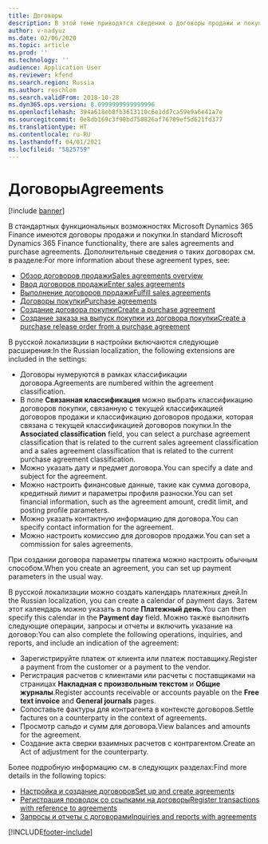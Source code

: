 ```yaml
---
title: Договоры
description: В этой теме приводятся сведения о договоры продажи и покупки для русской локализации.
author: v-nadyuz
ms.date: 02/06/2020
ms.topic: article
ms.prod: ''
ms.technology: ''
audience: Application User
ms.reviewer: kfend
ms.search.region: Russia
ms.author: roschlom
ms.search.validFrom: 2018-10-28
ms.dyn365.ops.version: 8.0999999999999996
ms.openlocfilehash: 394a618eb8fb3613110c6e1dd7ca59e9a6e41a7e
ms.sourcegitcommit: 0e8db169c3f90bd750826af76709ef5d621fd377
ms.translationtype: HT
ms.contentlocale: ru-RU
ms.lasthandoff: 04/01/2021
ms.locfileid: "5825759"
---
```

# <a name="agreements"></a><span data-ttu-id="92213-103">Договоры</span><span class="sxs-lookup"><span data-stu-id="92213-103">Agreements</span></span>
[!include [banner](../includes/banner.md)]

<span data-ttu-id="92213-104">В стандартных функциональных возможностях Microsoft Dynamics 365 Finance имеются договоры продажи и покупки.</span><span class="sxs-lookup"><span data-stu-id="92213-104">In standard Microsoft Dynamics 365 Finance functionality, there are sales agreements and purchase agreements.</span></span> <span data-ttu-id="92213-105">Дополнительные сведения о таких договорах см. в разделе:</span><span class="sxs-lookup"><span data-stu-id="92213-105">For more information about these agreement types, see:</span></span>

- [<span data-ttu-id="92213-106">Обзор договоров продажи</span><span class="sxs-lookup"><span data-stu-id="92213-106">Sales agreements overview</span></span>](../../supply-chain/sales-marketing/sales-agreements.md)
- [<span data-ttu-id="92213-107">Ввод договоров продажи</span><span class="sxs-lookup"><span data-stu-id="92213-107">Enter sales agreements</span></span>](../../supply-chain/sales-marketing/tasks/enter-sales-agreements.md)
- [<span data-ttu-id="92213-108">Выполнение договоров продажи</span><span class="sxs-lookup"><span data-stu-id="92213-108">Fulfill sales agreements</span></span>](../../supply-chain/sales-marketing/tasks/fulfill-sales-agreements.md)
- [<span data-ttu-id="92213-109">Договоры покупки</span><span class="sxs-lookup"><span data-stu-id="92213-109">Purchase agreements</span></span>](../../supply-chain/procurement/purchase-agreements.md)
- [<span data-ttu-id="92213-110">Создание договора покупки</span><span class="sxs-lookup"><span data-stu-id="92213-110">Create a purchase agreement</span></span>](../../supply-chain/procurement/tasks/create-purchase-agreement.md)
- [<span data-ttu-id="92213-111">Создание заказа на выпуск покупки из договора покупки</span><span class="sxs-lookup"><span data-stu-id="92213-111">Create a purchase release order from a purchase agreement</span></span>](../../supply-chain/procurement/tasks/create-purchase-release-order-purchase-agreement.md)

<span data-ttu-id="92213-112">В русской локализации в настройки включаются следующие расширения:</span><span class="sxs-lookup"><span data-stu-id="92213-112">In the Russian localization, the following extensions are included in the settings:</span></span>

- <span data-ttu-id="92213-113">Договоры нумеруются в рамках классификации договора.</span><span class="sxs-lookup"><span data-stu-id="92213-113">Agreements are numbered within the agreement classification.</span></span>
- <span data-ttu-id="92213-114">В поле **Связанная классификация** можно выбрать классификацию договоров покупки, связанную с текущей классификацией договоров продажи и классификацию договоров продажи, которая связана с текущей классификацией договоров покупки.</span><span class="sxs-lookup"><span data-stu-id="92213-114">In the **Associated classification** field, you can select a purchase agreement classification that is related to the current sales agreement classification and a sales agreement classification that is related to the current purchase agreement classification.</span></span>
- <span data-ttu-id="92213-115">Можно указать дату и предмет договора.</span><span class="sxs-lookup"><span data-stu-id="92213-115">You can specify a date and subject for the agreement.</span></span>
- <span data-ttu-id="92213-116">Можно настроить финансовые данные, такие как сумма договора, кредитный лимит и параметры профиля разноски.</span><span class="sxs-lookup"><span data-stu-id="92213-116">You can set financial information, such as the agreement amount, credit limit, and posting profile parameters.</span></span>
- <span data-ttu-id="92213-117">Можно указать контактную информацию для договора.</span><span class="sxs-lookup"><span data-stu-id="92213-117">You can specify contact information for the agreement.</span></span>
- <span data-ttu-id="92213-118">Можно настроить комиссию для договоров продажи.</span><span class="sxs-lookup"><span data-stu-id="92213-118">You can set a commission for sales agreements.</span></span>

<span data-ttu-id="92213-119">При создании договора параметры платежа можно настроить обычным способом.</span><span class="sxs-lookup"><span data-stu-id="92213-119">When you create an agreement, you can set up payment parameters in the usual way.</span></span>

<span data-ttu-id="92213-120">В русской локализации можно создать календарь платежных дней.</span><span class="sxs-lookup"><span data-stu-id="92213-120">In the Russian localization, you can create a calendar of payment days.</span></span> <span data-ttu-id="92213-121">Затем этот календарь можно указать в поле **Платежный день**.</span><span class="sxs-lookup"><span data-stu-id="92213-121">You can then specify this calendar in the **Payment day** field.</span></span> <span data-ttu-id="92213-122">Можно также выполнить следующие операции, запросы и отчеты и включить указание на договор:</span><span class="sxs-lookup"><span data-stu-id="92213-122">You can also complete the following operations, inquiries, and reports, and include an indication of the agreement:</span></span>

- <span data-ttu-id="92213-123">Зарегистрируйте платеж от клиента или платеж поставщику.</span><span class="sxs-lookup"><span data-stu-id="92213-123">Register a payment from the customer or a payment to the vendor.</span></span>
- <span data-ttu-id="92213-124">Регистрация расчетов с клиентами или расчеты с поставщиками на страницах **Накладная с произвольным текстом** и **Общие журналы**.</span><span class="sxs-lookup"><span data-stu-id="92213-124">Register accounts receivable or accounts payable on the **Free text invoice** and **General journals** pages.</span></span>
- <span data-ttu-id="92213-125">Сопоставьте фактуры для контрагента в контексте договоров.</span><span class="sxs-lookup"><span data-stu-id="92213-125">Settle factures on a counterparty in the context of agreements.</span></span>
- <span data-ttu-id="92213-126">Просмотр сальдо и сумм для договора.</span><span class="sxs-lookup"><span data-stu-id="92213-126">View balances and amounts for the agreement.</span></span>
- <span data-ttu-id="92213-127">Создание акта сверки взаимных расчетов с контрагентом.</span><span class="sxs-lookup"><span data-stu-id="92213-127">Create an Act of adjustment for the counterparty.</span></span>

<span data-ttu-id="92213-128">Более подробную информацию см. в следующих разделах:</span><span class="sxs-lookup"><span data-stu-id="92213-128">Find more details in the following topics:</span></span>

- [<span data-ttu-id="92213-129">Настройка и создание договоров</span><span class="sxs-lookup"><span data-stu-id="92213-129">Set up and create agreements</span></span>](rus-set-up-and-create-agreements.md)
- [<span data-ttu-id="92213-130">Регистрация проводок со ссылками на договоры</span><span class="sxs-lookup"><span data-stu-id="92213-130">Register transactions with reference to agreements</span></span>](rus-register-transactions-with-reference-to-agreements.md)
- [<span data-ttu-id="92213-131">Запросы и отчеты с договорами</span><span class="sxs-lookup"><span data-stu-id="92213-131">Inquiries and reports with agreements</span></span>](rus-inquiries-reports-agreements.md)


[!INCLUDE[footer-include](../../includes/footer-banner.md)]